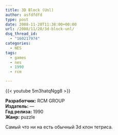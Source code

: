 ```yaml
---
title: 3D Block (Unl)
author: asfdfdfd
type: post
date: 2008-11-28T11:38:00+00:00
url: /2008/11/28/3d-block-unl/
dsq_thread_id:
  - "160217974"
categories:
  - NES
tags:
  - games
  - nes
  - 1990
  - rcm

---
```

{{< youtube 5m3hatqNgg8 >}}

**Разработчик:** RCM GROUP  
**Издатель:** —  
**Год релиза:** 1990  
**Жанр:** puzzle

Самый что ни на есть обычный 3d клон тетриса.